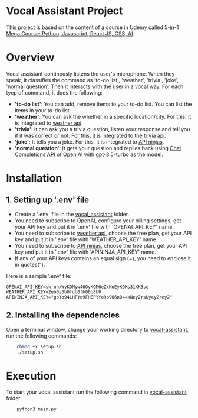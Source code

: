 # Vocal Assistant Project
This project is based on the content of a course in Udemy called [5-in-1 Mega Course: Python, Javascript, React JS, CSS, AI](https://deliveryhero.udemy.com/course/python-ai-crashcourse/learn/lecture/41713364#overview).

# Overview
Vocal assistant continously listens the user's microphone. When they speak, it classifies the command as 'to-do list', 'weather', 'trivia', 'joke', 'normal question'. Then it interacts with the user in a vocal way. For each tyep of command, it does the following:
* **'to-do list'**: You can add, remove items to your to-do list. You can list the items in your to-do list.
* **'weather'**: You can ask the whether in a specific location/city. For this, it is integrated to [weather api](https://www.weatherapi.com/).
* **'trivia'**: It can ask you a trivia question, listen your response and tell you if it was correct or not. For this, it is integrated to [the trivia api](https://the-trivia-api.com/).
* **'joke'**: It tells you a joke. For this, it is integrated to [API ninjas](https://api-ninjas.com/).
* **'normal question'**: It gets your question and replies back using [Chat Completions API of Open AI](https://platform.openai.com/docs/guides/text-generation/chat-completions-api) with gpt-3.5-turbo as the model.

# Installation

## 1. Setting up '.env' file
* Create a '.env' file in the [vocal_assistant](.) folder.
* You need to subscribe to OpenAI, configure your billing settings, get your API key and put it in '.env' file with 'OPENAI_API_KEY' name.
* You need to subscribe to [weather api](https://www.weatherapi.com/), choose the free plan, get your API key and put it in '.env' file with 'WEATHER_API_KEY' name.
* You need to subscribe to [API ninjas](https://api-ninjas.com/), choose the free plan, get your API key and put it in '.env' file with 'APININJA_API_KEY' name. 
* If any of your API keys contains an equal sign (=), you need to enclose it in quotes(").

Here is a sample '.env' file:
```
OPENAI_API_KEY=sk-nhxWyKOMyw46OyKOM6eZxKoEyKOMs31XK5se
WEATHER_API_KEY=2eb0a3b0fdb0fb00b8b0
APININJA_API_KEY="goYo94LHFYo9FHEPYYo9o9Q6nQ==kNey2rsUyey2rey2"
```

## 2. Installing the dependencies
Open a terminal window, change your working directory to [vocal-assistant](.), run the following commands:
```sh
    chmod +x setup.sh
    ./setup.sh
```

# Execution
To start your vocal assistant run the following command in [vocal-assistant](.) folder.
```sh
    python3 main.py
```
